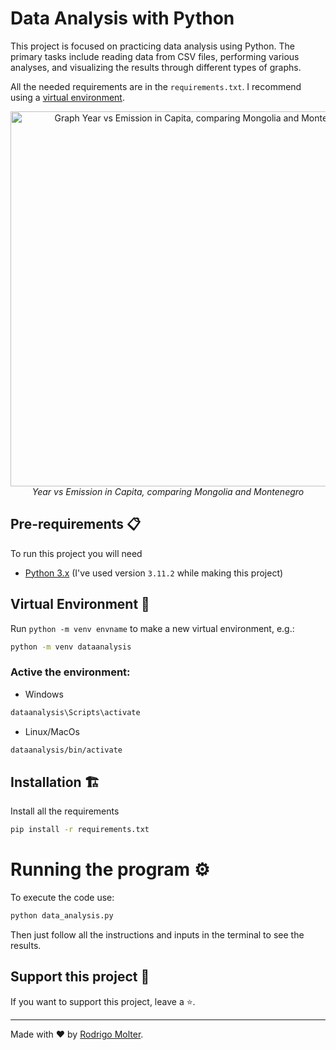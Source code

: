 # Data Analysis with Python

This project is focused on practicing data analysis using Python. The primary tasks include reading data from CSV files, performing various analyses, and visualizing the results through different types of graphs.

All the needed requirements are in the `requirements.txt`. I recommend using a [virtual environment](https://www.freecodecamp.org/news/how-to-setup-virtual-environments-in-python/).

<div align="center">
  <img alt="Graph Year vs Emission in Capita, comparing Mongolia and Montenegro" src="https://github.com/rodrigomolter/python-data-analysis/assets/57466763/733474de-a840-43c1-a139-24496543c4f0" width="600">
  <br>
  <i>Year vs Emission in Capita, comparing Mongolia and Montenegro</i>
</div>

## Pre-requirements 📋

To run this project you will need

- [Python 3.x](https://www.python.org/downloads/) (I've used version `3.11.2` while making this project)

## Virtual Environment 🌲
Run `python -m venv envname` to make a new virtual environment, e.g.:
```bash
python -m venv dataanalysis
```

### Active the environment:

- Windows

```bash
dataanalysis\Scripts\activate
```
- Linux/MacOs
  
```bash
dataanalysis/bin/activate
```

## Installation 🏗️
Install all the requirements
```bash
pip install -r requirements.txt
```

# Running the program ⚙️
To execute the code use:
```bash
python data_analysis.py
```
Then just follow all the instructions and inputs in the terminal to see the results.

## Support this project 🙌

If you want to support this project, leave a ⭐.

___

Made with ❤️ by [Rodrigo Molter](https://www.linkedin.com/in/rodrigo-molter/).
